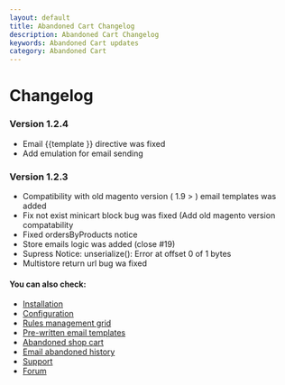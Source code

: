```yaml
---
layout: default
title: Abandoned Cart Changelog
description: Abandoned Cart Changelog
keywords: Abandoned Cart updates
category: Abandoned Cart
---
```


# Changelog

### Version 1.2.4

 -  Email {{template }} directive was fixed
 -  Add emulation for email sending

### Version 1.2.3

 -  Compatibility with old magento version ( 1.9 > ) email templates was added
 -  Fix not exist minicart block bug was fixed (Add old magento version compatability
 -  Fixed ordersByProducts notice
 -  Store emails logic was added (close #19)
 -  Supress Notice: unserialize(): Error at offset 0 of 1 bytes
 -  Multistore return url bug wa fixed

#### You can also check:

*   [Installation](../installation/)
*   [Configuration](../configuration/)
*   [Rules management grid](rules-grid/)
*   [Pre-written email templates](pre-written-templates/)
*   [Abandoned shop cart](abandoned-shop-cart/)
*   [Email abandoned history](email-history/)
*   [Support](https://swissuplabs.com/contacts/)
*   [Forum](https://swissuplabs.com/magento-forum/)
